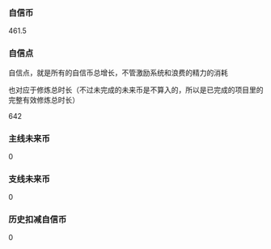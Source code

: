 ### 自信币
461.5

### 自信点
自信点，就是所有的自信币总增长，不管激励系统和浪费的精力的消耗

也对应于修炼总时长（不过未完成的未来币是不算入的，所以是已完成的项目里的完整有效修炼总时长）

642

### 主线未来币
0

### 支线未来币
0

### 历史扣减自信币
0
